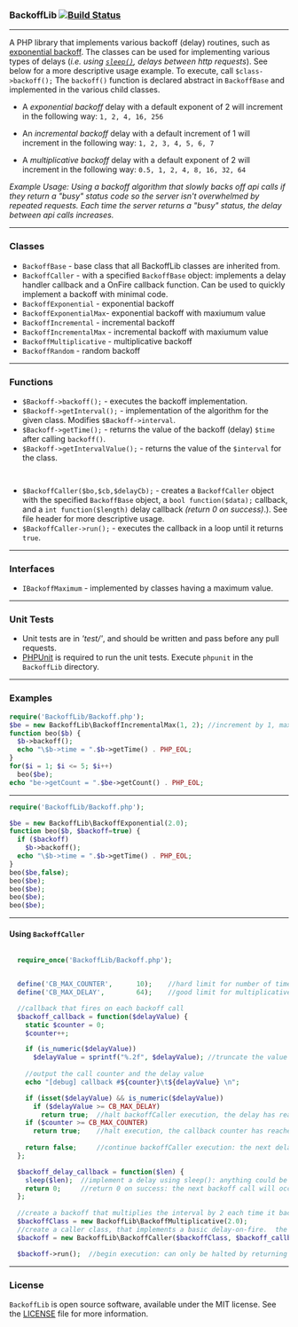 ### BackoffLib [![Build Status](https://travis-ci.org/patinthehat/BackoffLib.png)](https://travis-ci.org/patinthehat/BackoffLib)

---

A PHP library that implements various backoff (delay) routines, such as [exponential backoff](http://en.wikipedia.org/wiki/Exponential_backoff).
The classes can be used for implementing various types of delays (_i.e. using [`sleep()`](http://php.net/manual/en/function.sleep.php), delays between http requests_). See below for a more descriptive usage example.
To execute, call `$class->backoff();`
The `backoff()` function is declared abstract in `BackoffBase` and implemented in the
various child classes.

  + A _exponential backoff_ delay with a default exponent of 2 
    will increment in the following way: `1, 2, 4, 16, 256`

  + An _incremental backoff_ delay with a default increment of 1 
    will increment in the following way: `1, 2, 3, 4, 5, 6, 7`

  + A _multiplicative backoff_ delay with a default exponent of 2 
    will increment in the following way: `0.5, 1, 2, 4, 8, 16, 32, 64`


  _Example Usage:  Using a backoff algorithm that slowly backs off api calls if they return a "busy" status code so the server isn't overwhelmed by repeated requests.  Each time the server returns a "busy" status, the delay between api calls increases._


---

### Classes


  + `BackoffBase` - base class that all BackoffLib classes are inherited from.
  + `BackoffCaller` - with a specified `BackoffBase` object: implements a delay handler callback and a OnFire callback function.  Can be used to quickly implement a backoff with minimal code.
  + `BackoffExponential` - exponential backoff
  + `BackoffExponentialMax`- exponential backoff with maxiumum value
  + `BackoffIncremental` - incremental backoff
  + `BackoffIncrementalMax` - incremental backoff with maxiumum value
  + `BackoffMultiplicative` - multiplicative backoff
  + `BackoffRandom` - random backoff
  
---


### Functions

  + `$Backoff->backoff();` - executes the backoff implementation.
  + `$Backoff->getInterval();` - implementation of the algorithm for the given class.  Modifies `$Backoff->interval`.
  + `$Backoff->getTime();` - returns the value of the backoff (delay) `$time` after calling `backoff()`.
  + `$Backoff->getIntervalValue();` - returns the value of the `$interval` for the class.

   ` `

  + `$BackoffCaller($bo,$cb,$delayCb);` - creates a `BackoffCaller` object with the specified `BackoffBase` object, a `bool function($data);` callback, and a `int function($length)` delay callback _(return 0 on success)_.).  See file header for more descriptive usage.
  + `$BackoffCaller->run();` - executes the callback in a loop until it returns `true`.

---


### Interfaces

  + `IBackoffMaximum` - implemented by classes having a maximum value.


---


### Unit Tests

  + Unit tests are in _'test/'_, and should be written and pass before any pull requests.
  + [PHPUnit](http://www.phpunit.de) is required to run the unit tests.  Execute `phpunit` in the `BackoffLib` directory.
  
---


### Examples

```php
require('BackoffLib/Backoff.php');
$be = new BackoffLib\BackoffIncrementalMax(1, 2); //increment by 1, max 2
function beo($b) {
  $b->backoff();
  echo "\$b->time = ".$b->getTime() . PHP_EOL;
}
for($i = 1; $i <= 5; $i++)
  beo($be);
echo "be->getCount = ".$be->getCount() . PHP_EOL;
```

---

```php
require('BackoffLib/Backoff.php');

$be = new BackoffLib\BackoffExponential(2.0);
function beo($b, $backoff=true) {
  if ($backoff)
    $b->backoff();
  echo "\$b->time = ".$b->getTime() . PHP_EOL;
}
beo($be,false);
beo($be);
beo($be);
beo($be);
beo($be);
```

---

#### Using `BackoffCaller`

```php

  require_once('BackoffLib/Backoff.php');


  define('CB_MAX_COUNTER',      10);    //hard limit for number of times the callback fires
  define('CB_MAX_DELAY',        64);    //good limit for multiplicative backoff 

  //callback that fires on each backoff call
  $backoff_callback = function($delayValue) {
    static $counter = 0;
    $counter++; 

    if (is_numeric($delayValue))
      $delayValue = sprintf("%.2f", $delayValue); //truncate the value
      
    //output the call counter and the delay value 
    echo "[debug] callback #${counter}\t${delayValue} \n";

    if (isset($delayValue) && is_numeric($delayValue)) 
      if ($delayValue >= CB_MAX_DELAY) 
        return true;  //halt backoffCaller execution, the delay has reached its maximum allowed value
    if ($counter >= CB_MAX_COUNTER) 
      return true;    //halt execution, the callback counter has reached its maximum allowed value.
      
    return false;     //continue backoffCaller execution: the next delay->backoff calls will occur
  };

  $backoff_delay_callback = function($len) {
    sleep($len);  //implement a delay using sleep(): anything could be done here, i.e. limit the max delay.
    return 0;     //return 0 on success: the next backoff call will occur
  };
  
  //create a backoff that multiplies the interval by 2 each time it backs off
  $backoffClass = new BackoffLib\BackoffMultiplicative(2.0);  
  //create a caller class, that implements a basic delay-on-fire.  the delay is actually handled in the callback.
  $backoff = new BackoffLib\BackoffCaller($backoffClass, $backoff_callback, $backoff_delay_callback);

  $backoff->run();  //begin execution: can only be halted by returning TRUE from the callback.
```

---

### License 

`BackoffLib` is open source software, available under the MIT license.  See the <a href="LICENSE">LICENSE</a> file for more information.

